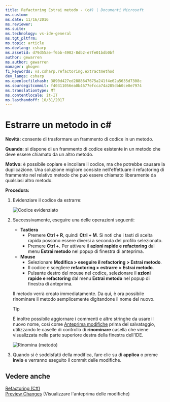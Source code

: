 ```yaml
---
title: Refactoring Estrai metodo - (c#) | Documenti Microsoft
ms.custom: 
ms.date: 11/16/2016
ms.reviewer: 
ms.suite: 
ms.technology: vs-ide-general
ms.tgt_pltfrm: 
ms.topic: article
ms.devlang: csharp
ms.assetid: d79d55ae-f6bb-4902-8db2-e7fe01bdb0bf
author: gewarren
ms.author: gewarren
manager: ghogen
f1_keywords: vs.csharp.refactoring.extractmethod
dev_langs: csharp
ms.openlocfilehash: 3890d427ed2888647675a241f4e62a5635d7308c
ms.sourcegitcommit: f40311056ea0b4677efcca74a285dbb0ce0e7974
ms.translationtype: MT
ms.contentlocale: it-IT
ms.lasthandoff: 10/31/2017
---
```

# <a name="extract-a-method-in-c"></a>Estrarre un metodo in c# #
**Novità:** consente di trasformare un frammento di codice in un metodo.

**Quando:** si dispone di un frammento di codice esistente in un metodo che deve essere chiamato da un altro metodo.  

**Motivo:** è possibile copiare e incollare il codice, ma che potrebbe causare la duplicazione.  Una soluzione migliore consiste nell'effettuare il refactoring di frammento nel relativo metodo che può essere chiamato liberamente da qualsiasi altro metodo.

**Procedura:**

1. Evidenziare il codice da estrarre:

   ![Codice evidenziato](media/extractmethod_highlight.png)

1. Successivamente, eseguire una delle operazioni seguenti:
   * **Tastiera**
     * Premere **Ctrl + R**, quindi **Ctrl + M**.  Si noti che i tasti di scelta rapida possono essere diversi a seconda del profilo selezionato.
     * Premere **Ctrl +.** Per attivare il **azioni rapide e refactoring** dal menu **Estrai metodo** nel popup di finestra di anteprima.
   * **Mouse**
     * Selezionare **Modifica > eseguire il refactoring > Estrai metodo**.
     * Il codice e scegliere **refactoring > estrarre > Estrai metodo**.
     * Pulsante destro del mouse nel codice, selezionare il **azioni rapide e refactoring** dal menu **Estrai metodo** nel popup di finestra di anteprima.

   Il metodo verrà creato immediatamente.  Da qui, è ora possibile rinominare il metodo semplicemente digitandone il nome del nuovo.

   > [!TIP]
   > È inoltre possibile aggiornare i commenti e altre stringhe da usare il nuovo nome, così come [Anteprima modifiche](../../ide/preview-changes.md) prima del salvataggio, utilizzando le caselle di controllo di **rinominare** casella che viene visualizzata nella parte superiore destra della finestra dell'IDE.

   ![Rinomina (metodo)](media/extractmethod_rename.png)

1. Quando si è soddisfatti della modifica, fare clic su di **applica** o preme **invio** e verranno eseguito il commit delle modifiche.

## <a name="see-also"></a>Vedere anche  
[Refactoring (C#)](../refactoring-csharp.md)  
[Preview Changes](../../ide/preview-changes.md) (Visualizzare l'anteprima delle modifiche)